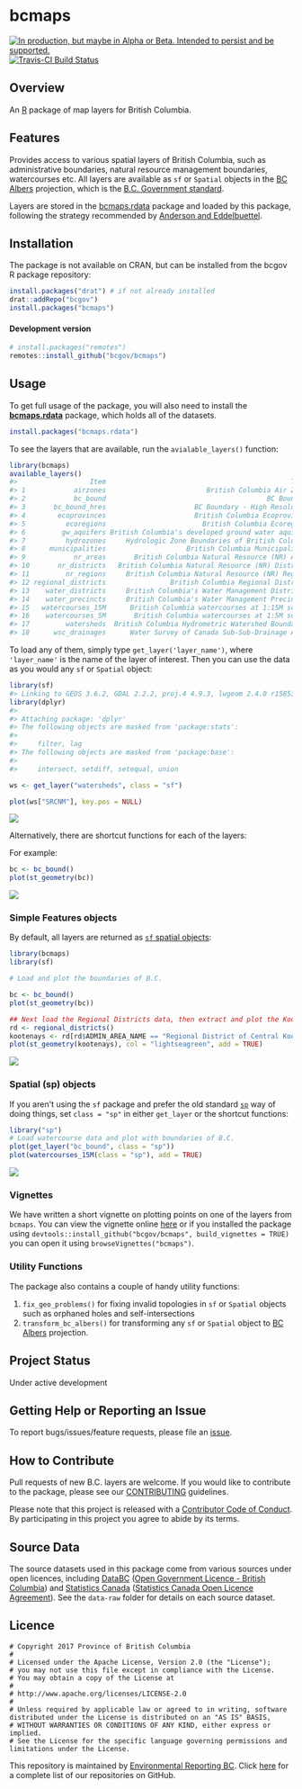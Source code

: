 
<!-- README.md is generated from README.Rmd. Please edit that file and re-knit-->
bcmaps
======

<a rel="Delivery" href="https://github.com/BCDevExchange/docs/blob/master/discussion/projectstates.md"><img alt="In production, but maybe in Alpha or Beta. Intended to persist and be supported." style="border-width:0" src="https://assets.bcdevexchange.org/images/badges/delivery.svg" title="In production, but maybe in Alpha or Beta. Intended to persist and be supported." /></a>[![Travis-CI Build Status](https://travis-ci.org/bcgov/bcmaps.svg?branch=master)](https://travis-ci.org/bcgov/bcmaps)

Overview
--------

An [R](http://r-project.org) package of map layers for British Columbia.

Features
--------

Provides access to various spatial layers of British Columbia, such as administrative boundaries, natural resource management boundaries, watercourses etc. All layers are available as `sf` or `Spatial` objects in the [BC Albers](http://spatialreference.org/ref/epsg/nad83-bc-albers/) projection, which is the [B.C. Government standard](https://www.for.gov.bc.ca/hts/risc/pubs/other/mappro/index.htm).

Layers are stored in the [bcmaps.rdata](https://github.com/bcgov/bcmaps.rdata) package and loaded by this package, following the strategy recommended by [Anderson and Eddelbuettel](https://journal.r-project.org/archive/2017/RJ-2017-026/index.html).

Installation
------------

The package is not available on CRAN, but can be installed from the bcgov R package repository:

``` r
install.packages("drat") # if not already installed
drat::addRepo("bcgov")
install.packages("bcmaps")
```

#### Development version

``` r
# install.packages("remotes")
remotes::install_github("bcgov/bcmaps")
```

Usage
-----

To get full usage of the package, you will also need to install the [**bcmaps.rdata**](https://github.com/bcgov/bcmaps.rdata) package, which holds all of the datasets.

``` r
install.packages("bcmaps.rdata")
```

To see the layers that are available, run the `avialable_layers()` function:

``` r
library(bcmaps)
available_layers()
#>                  Item                                              Title
#> 1            airzones                         British Columbia Air Zones
#> 2            bc_bound                                        BC Boundary
#> 3       bc_bound_hres                      BC Boundary - High Resolution
#> 4        ecoprovinces                      British Columbia Ecoprovinces
#> 5          ecoregions                        British Columbia Ecoregions
#> 6         gw_aquifers British Columbia's developed ground water aquifers
#> 7          hydrozones     Hydrologic Zone Boundaries of British Columbia
#> 8      municipalities                    British Columbia Municipalities
#> 9            nr_areas       British Columbia Natural Resource (NR) Areas
#> 10       nr_districts   British Columbia Natural Resource (NR) Districts
#> 11         nr_regions     British Columbia Natural Resource (NR) Regions
#> 12 regional_districts                British Columbia Regional Districts
#> 13    water_districts     British Columbia's Water Management Districts.
#> 14    water_precincts     British Columbia's Water Management Precincts.
#> 15   watercourses_15M      British Columbia watercourses at 1:15M scale.
#> 16    watercourses_5M       British Columbia watercourses at 1:5M scale.
#> 17         watersheds  British Columbia Hydrometric Watershed Boundaries
#> 18      wsc_drainages      Water Survey of Canada Sub-Sub-Drainage Areas
```

To load any of them, simply type `get_layer('layer_name')`, where `'layer_name'` is the name of the layer of interest. Then you can use the data as you would any `sf` or `Spatial` object:

``` r
library(sf)
#> Linking to GEOS 3.6.2, GDAL 2.2.2, proj.4 4.9.3, lwgeom 2.4.0 r15853
library(dplyr)
#> 
#> Attaching package: 'dplyr'
#> The following objects are masked from 'package:stats':
#> 
#>     filter, lag
#> The following objects are masked from 'package:base':
#> 
#>     intersect, setdiff, setequal, union

ws <- get_layer("watersheds", class = "sf")

plot(ws["SRCNM"], key.pos = NULL)
```

![](tools/readme/unnamed-chunk-6-1.png)

Alternatively, there are shortcut functions for each of the layers:

For example:

``` r
bc <- bc_bound()
plot(st_geometry(bc))
```

![](tools/readme/unnamed-chunk-7-1.png)

### Simple Features objects

By default, all layers are returned as [`sf` spatial objects](https://cran.r-project.org/package=sf):

``` r
library(bcmaps)
library(sf)

# Load and plot the boundaries of B.C.

bc <- bc_bound()
plot(st_geometry(bc))

## Next load the Regional Districts data, then extract and plot the Kootenays
rd <- regional_districts()
kootenays <- rd[rd$ADMIN_AREA_NAME == "Regional District of Central Kootenay", ]
plot(st_geometry(kootenays), col = "lightseagreen", add = TRUE)
```

![](tools/readme/plot-maps-1.png)

### Spatial (sp) objects

If you aren't using the `sf` package and prefer the old standard [`sp`](https://cran.r-project.org/package=sp) way of doing things, set `class = "sp"` in either `get_layer` or the shortcut functions:

``` r
library("sp")
# Load watercourse data and plot with boundaries of B.C.
plot(get_layer("bc_bound", class = "sp"))
plot(watercourses_15M(class = "sp"), add = TRUE)
```

![](tools/readme/watercourses-1.png)

### Vignettes

We have written a short vignette on plotting points on one of the layers from `bcmaps`. You can view the vignette online [here](/vignettes/add_points.md) or if you installed the package using `devtools::install_github("bcgov/bcmaps", build_vignettes = TRUE)` you can open it using `browseVignettes("bcmaps")`.

### Utility Functions

The package also contains a couple of handy utility functions:

1.  `fix_geo_problems()` for fixing invalid topologies in `sf` or `Spatial` objects such as orphaned holes and self-intersections
2.  `transform_bc_albers()` for transforming any `sf` or `Spatial` object to [BC Albers](https://epsg.io/3005) projection.

Project Status
--------------

Under active development

Getting Help or Reporting an Issue
----------------------------------

To report bugs/issues/feature requests, please file an [issue](https://github.com/bcgov/bcmaps/issues/).

How to Contribute
-----------------

Pull requests of new B.C. layers are welcome. If you would like to contribute to the package, please see our [CONTRIBUTING](CONTRIBUTING.md) guidelines.

Please note that this project is released with a [Contributor Code of Conduct](CODE_OF_CONDUCT.md). By participating in this project you agree to abide by its terms.

Source Data
-----------

The source datasets used in this package come from various sources under open licences, including [DataBC](http://data.gov.bc.ca) ([Open Government Licence - British Columbia](http://www2.gov.bc.ca/gov/content?id=A519A56BC2BF44E4A008B33FCF527F61)) and [Statistics Canada](http://www.statcan.gc.ca/start-debut-eng.html) ([Statistics Canada Open Licence Agreement](http://www.statcan.gc.ca/eng/reference/licence-eng)). See the `data-raw` folder for details on each source dataset.

Licence
-------

    # Copyright 2017 Province of British Columbia
    # 
    # Licensed under the Apache License, Version 2.0 (the "License");
    # you may not use this file except in compliance with the License.
    # You may obtain a copy of the License at
    # 
    # http://www.apache.org/licenses/LICENSE-2.0
    # 
    # Unless required by applicable law or agreed to in writing, software distributed under the License is distributed on an "AS IS" BASIS,
    # WITHOUT WARRANTIES OR CONDITIONS OF ANY KIND, either express or implied.
    # See the License for the specific language governing permissions and limitations under the License.

This repository is maintained by [Environmental Reporting BC](http://www2.gov.bc.ca/gov/content?id=FF80E0B985F245CEA62808414D78C41B). Click [here](https://github.com/bcgov/EnvReportBC-RepoList) for a complete list of our repositories on GitHub.
